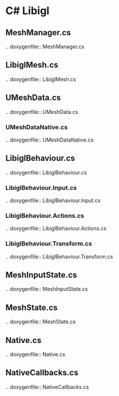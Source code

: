# C# Libigl

## MeshManager.cs

.. doxygenfile:: MeshManager.cs

## LibiglMesh.cs

.. doxygenfile:: LibiglMesh.cs

## UMeshData.cs

.. doxygenfile:: UMeshData.cs

### UMeshDataNative.cs

.. doxygenfile:: UMeshDataNative.cs

## LibiglBehaviour.cs

.. doxygenfile:: LibiglBehaviour.cs

### LibiglBehaviour.Input.cs

.. doxygenfile:: LibiglBehaviour.Input.cs

### LibiglBehaviour.Actions.cs

.. doxygenfile:: LibiglBehaviour.Actions.cs

### LibiglBehaviour.Transform.cs

.. doxygenfile:: LibiglBehaviour.Transform.cs

## MeshInputState.cs

.. doxygenfile:: MeshInputState.cs

## MeshState.cs

.. doxygenfile:: MeshState.cs

## Native.cs

.. doxygenfile:: Native.cs

## NativeCallbacks.cs

.. doxygenfile:: NativeCallbacks.cs